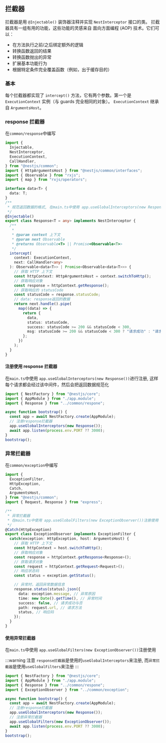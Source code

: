 ## 拦截器

拦截器是用 `@Injectable()` 装饰器注释并实现 `NestInterceptor` 接口的类。
拦截器具有一组有用的功能，这些功能的灵感来自 面向方面编程 (AOP) 技术。它们可以：

- 在方法执行之前/之后绑定额外的逻辑
- 转换函数返回的结果
- 转换函数抛出的异常
- 扩展基本功能行为
- 根据特定条件完全覆盖函数（例如，出于缓存目的）

### 基本

每个拦截器都实现了 `intercept()` 方法，它有两个参数。第一个是 `ExecutionContext` 实例（与 guards 完全相同的对象）。
`ExecutionContext` 继承自 `ArgumentsHost`。

### response 拦截器

在`common/response`中编写

```ts
import {
  Injectable,
  NestInterceptor,
  ExecutionContext,
  CallHandler,
} from "@nestjs/common";
import { HttpArgumentsHost } from "@nestjs/common/interfaces";
import { Observable } from "rxjs";
import { map } from "rxjs/operators";

interface data<T> {
  data: T;
}
/**
 * 规范返回数据的格式, 在main.ts中使用 app.useGlobalInterceptors(new Response())注册使用
 */
@Injectable()
export class Response<T = any> implements NestInterceptor {
  /**
   *
   * @param context 上下文
   * @param next Observable
   * @returns Observable<T> || Promise<Observable<T>>
   */
  intercept(
    context: ExecutionContext,
    next: CallHandler<any>
  ): Observable<data<T>> | Promise<Observable<data<T>>> {
    // 获取 HTTP 上下文
    const httpContext: HttpArgumentsHost = context.switchToHttp();
    // 获取响应对象
    const response = httpContext.getResponse();
    // 获取响应的 statusCode
    const statusCode = response.statusCode;
    // data: response返回的数据
    return next.handle().pipe(
      map((data) => {
        return {
          data,
          status: statusCode,
          success: statusCode >= 200 && statusCode < 300,
          msg: statusCode >= 200 && statusCode < 300 ? "请求成功" : "请求失败",
        };
      })
    );
  }
}
```

#### 注册使用 response 拦截器

在`main.ts`中使用 `app.useGlobalInterceptors(new Response())`进行注册, 这样每个请求都会经过该中间件，然后会把返回数据规范化

```ts
import { NestFactory } from "@nestjs/core";
import { AppModule } from "./app.module";
import { Response } from "../common/respone";

async function bootstrap() {
  const app = await NestFactory.create(AppModule);
  // 注册response拦截器
  app.useGlobalInterceptors(new Response());
  await app.listen(process.env.PORT ?? 3000);
}
bootstrap();
```

### 异常拦截器

在`common/exception`中编写

```ts
import {
  ExceptionFilter,
  HttpException,
  Catch,
  ArgumentsHost,
} from "@nestjs/common";
import { Request, Response } from "express";

/**
 * 异常拦截器
 * 在main.ts中使用 app.useGlobalFilters(new ExceptionObserver())注册使用
 */
@Catch(HttpException)
export class ExceptionObserver implements ExceptionFilter {
  catch(exception: HttpException, host: ArgumentsHost) {
    // 获取 HTTP 上下文
    const httpContext = host.switchToHttp();
    // 获取响应对象
    const response = httpContext.getResponse<Response>();
    // 获取请求对象
    const request = httpContext.getRequest<Request>();
    // 响应状态码
    const status = exception.getStatus();

    // 异常时，返回异常数据信息
    response.status(status).json({
      data: exception.message, // 异常原因
      time: new Date().getTime(), // 异常时间
      success: false, // 请求成功与否
      path: request.url, // 请求方法
      status, // 响应码
    });
  }
}
```

#### 使用异常拦截器

在`main.ts`中使用 `app.useGlobalFilters(new ExceptionObserver())`注册使用

:::warning 注意
`response拦截器`是使用的`useGlobalInterceptors`来注册, 而`异常拦截器`是使用`useGlobalFilters`来注册
:::

```ts
import { NestFactory } from "@nestjs/core";
import { AppModule } from "./app.module";
import { Response } from "../common/respone";
import { ExceptionObserver } from "../common/exception";

async function bootstrap() {
  const app = await NestFactory.create(AppModule);
  // 注册response拦截器
  app.useGlobalInterceptors(new Response());
  // 注册异常拦截器
  app.useGlobalFilters(new ExceptionObserver());
  await app.listen(process.env.PORT ?? 3000);
}
bootstrap();
```
